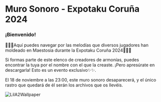# Muro Sonoro - Expotaku Coruña 2024
### ¡Bienvenido!

🎵🎵🎵Aquí puedes navegar por las melodías que diversos jugadores han moldeado en Maestosia durante la Expotaku Coruña 2024🎵🎵🎵

Si formas parte de este elenco de creadores de armonías, puedes encontrar la tuya por el nombre con el que la creaste.
¡Pero apresúrate en descargarla! Esto es un evento exclusivo✨✨. 

El 18 de noviembre a las 23:00, este muro sonoro desaparecerá, y el único rastro que quedará de él serán los archivos que os llevéis.


![LilA2Wallpaper](https://github.com/user-attachments/assets/8444596d-79ab-4f5a-b230-dc92cd417eab)
